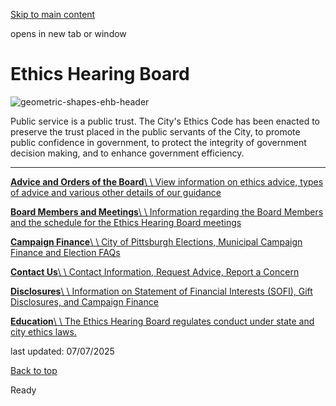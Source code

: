 [Skip to main content](https://www.pittsburghpa.gov/City-Government/Boards-Authorities-Commissions/List-of-Boards-Authorities-Commissions/Ethics-Hearing-Board#main-content)

opens in new tab or window

# Ethics Hearing Board

![geometric-shapes-ehb-header](https://www.pittsburghpa.gov/files/assets/city/v/1/bac/documents/ehb/design-proposal-4.png?w=1200&h=399)

Public service is a public trust. The City's Ethics Code has been enacted to preserve the trust placed in the public servants of the City, to promote public confidence in government, to protect the integrity of government decision making, and to enhance government efficiency.

* * *

[**Advice and Orders of the Board**\\
\\
View information on ethics advice, types of advice and various other details of our guidance](https://www.pittsburghpa.gov/City-Government/Boards-Authorities-Commissions/List-of-Boards-Authorities-Commissions/Ethics-Hearing-Board/Advice-and-Orders)

[**Board Members and Meetings**\\
\\
Information regarding the Board Members and the schedule for the Ethics Hearing Board meetings](https://www.pittsburghpa.gov/City-Government/Boards-Authorities-Commissions/List-of-Boards-Authorities-Commissions/Ethics-Hearing-Board/Board-Members-and-Meetings)

[**Campaign Finance**\\
\\
City of Pittsburgh Elections, Municipal Campaign Finance and Election FAQs](https://www.pittsburghpa.gov/City-Government/Boards-Authorities-Commissions/List-of-Boards-Authorities-Commissions/Ethics-Hearing-Board/Campaign-Finance)

[**Contact Us**\\
\\
Contact Information, Request Advice, Report a Concern](https://www.pittsburghpa.gov/City-Government/Boards-Authorities-Commissions/List-of-Boards-Authorities-Commissions/Ethics-Hearing-Board/Contact-Us)

[**Disclosures**\\
\\
Information on Statement of Financial Interests (SOFI), Gift Disclosures, and Campaign Finance](https://www.pittsburghpa.gov/City-Government/Boards-Authorities-Commissions/List-of-Boards-Authorities-Commissions/Ethics-Hearing-Board/Disclosures)

[**Education**\\
\\
The Ethics Hearing Board regulates conduct under state and city ethics laws.](https://www.pittsburghpa.gov/City-Government/Boards-Authorities-Commissions/List-of-Boards-Authorities-Commissions/Ethics-Hearing-Board/Education)

last updated: 07/07/2025

[Back to top](https://www.pittsburghpa.gov/City-Government/Boards-Authorities-Commissions/List-of-Boards-Authorities-Commissions/Ethics-Hearing-Board#body-top)

Ready
